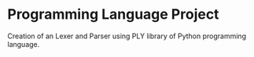 # Programming Language Project
Creation of an Lexer and Parser using PLY library of Python programming language.
